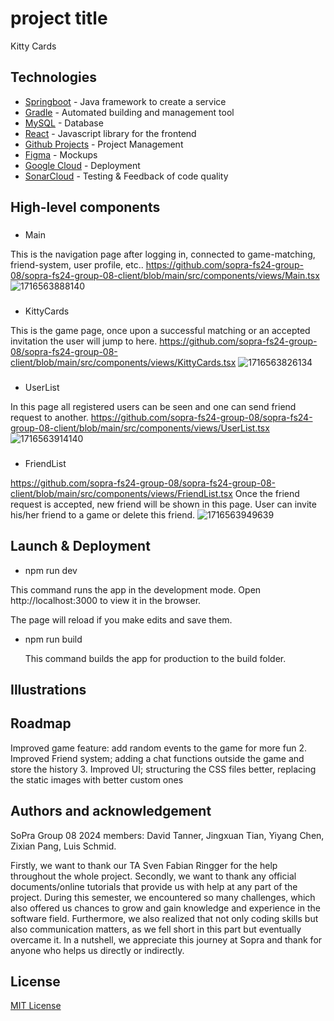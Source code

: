# project title
Kitty Cards

## Technologies
- [Springboot](https://spring.io/) - Java framework to create a service
- [Gradle](https://gradle.org/) - Automated building and management tool
- [MySQL](https://www.mysql.com/) - Database
- [React](https://reactjs.org/docs/getting-started.html) - Javascript library for the frontend
- [Github Projects](https://github.com/explore) - Project Management
- [Figma](https://figma.com/) - Mockups
- [Google Cloud](https://cloud.google.com/) - Deployment
- [SonarCloud](https://sonarcloud.io/) - Testing & Feedback of code quality

## High-level components
### 
- Main
  
This is the navigation page after logging in, connected to game-matching, friend-system, user profile, etc..
https://github.com/sopra-fs24-group-08/sopra-fs24-group-08-client/blob/main/src/components/views/Main.tsx
![1716563888140](https://github.com/sopra-fs24-group-08/sopra-fs24-group-08-client/assets/161195267/dd156e63-32da-4580-bd76-318d3ff3126a)


### 
- KittyCards
  
This is the game page, once upon a successful matching or an accepted invitation the user will jump to here.
https://github.com/sopra-fs24-group-08/sopra-fs24-group-08-client/blob/main/src/components/views/KittyCards.tsx
![1716563826134](https://github.com/sopra-fs24-group-08/sopra-fs24-group-08-client/assets/161195267/62a4b54d-26a5-4dbd-9635-cdccef3ab24c)


### 
- UserList
  
In this page all registered users can be seen and one can send friend request to another.
https://github.com/sopra-fs24-group-08/sopra-fs24-group-08-client/blob/main/src/components/views/UserList.tsx
![1716563914140](https://github.com/sopra-fs24-group-08/sopra-fs24-group-08-client/assets/161195267/9d33716c-6d91-44e2-b605-5fa6462e50d0)

### 
- FriendList

https://github.com/sopra-fs24-group-08/sopra-fs24-group-08-client/blob/main/src/components/views/FriendList.tsx
Once the friend request is accepted, new friend will be shown in this page. User can invite his/her friend to a game or delete this friend.
![1716563949639](https://github.com/sopra-fs24-group-08/sopra-fs24-group-08-client/assets/161195267/873a81cf-73c7-4e94-b492-ef980f564a3b)

## Launch & Deployment
 - npm run dev

  This command runs the app in the development mode.
  Open http://localhost:3000 to view it in the browser.

  The page will reload if you make edits and save them.

- npm run build

  This command builds the app for production to the build folder.


 
## Illustrations

 
## Roadmap
Improved game feature: add random events to the game for more fun
2. Improved Friend system; adding a chat functions outside the game and store the history
3. Improved UI; structuring the CSS files better, replacing the static images with better custom ones

## Authors and acknowledgement
SoPra Group 08 2024 members: David Tanner, Jingxuan Tian, Yiyang Chen, Zixian Pang, Luis Schmid.


Firstly, we want to thank our TA Sven Fabian Ringger for the help throughout the whole project. Secondly, we want to thank any official documents/online tutorials that provide us with help at any part of the project. During this semester, we encountered so many challenges, which also offered us chances to grow and gain knowledge and experience in the software field. Furthermore, we also realized that not only coding skills but also communication matters, as we fell short in this part but eventually overcame it. 
In a nutshell, we appreciate this journey at Sopra and thank for anyone who helps us directly or indirectly.

## License
 [MIT License](LICENSE)
 


 

